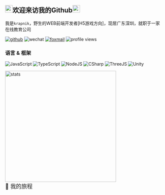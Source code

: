 <h2><img src="https://media1.tenor.com/images/e21a3ac2d67fbf5d89d2e3e03249ec4a/tenor.gif" alt="yoshi" width="24" />欢迎来访我的Github<img src="https://media1.tenor.com/images/e21a3ac2d67fbf5d89d2e3e03249ec4a/tenor.gif" alt="yoshi" width="24" /></h2>

我是`krapnik`，野生的WEB前端开发者[H5游戏方向]，现居广东深圳，就职于一家在线教育公司

[![github](https://img.shields.io/badge/-krapnik-%23323031?style=flat&logo=github)](https://github.com/krapnikkk)
![wechat](https://img.shields.io/badge/-krapnik-%23323031?style=flat&logo=wechat)
<a href="mailto:krapnik@qq.com"><img src="https://img.shields.io/badge/-krapnik@qq.com-%23323031?style=flat&logo=gmail" alt="foxmail" /></a>
![profile views](https://komarev.com/ghpvc/?username=krapnikkk&color=blue)


### 语言 & 框架
![JavaScript](https://img.shields.io/badge/-JavaScript-F7DF1C?style=flat&logo=javascript&logoColor=000000&labelColor=ECD83E&color=ECD83E)
![TypeScript](https://img.shields.io/badge/-TypeScript-294E80?style=flat&logo=typescript&logoColor=ffffff&labelColor=294E80&color=294E80)
![NodeJS](https://img.shields.io/badge/-Node.js-026e00?style=flat&logo=node.js&logoColor=ffffff&labelColor=026e00&color=026e00)
![CSharp](https://img.shields.io/badge/-CSharp-026e00?style=flat&logo=c%20sharp&logoColor=ffffff&labelColor=0078D4&color=0078D4)
![ThreeJS](https://img.shields.io/badge/-ThreeJS-20232A?style=flat&logo=Three.js&logoColor=ffffff)
![Unity](https://img.shields.io/badge/-Unity-20232A?style=flat&logo=unity&logoColor=ffffff)


<img alt="stats" width="360" src="https://github-readme-stats.vercel.app/api?username=krapnikkk&show_icons=true&include_all_commits=true"/>

<details>

<summary style="font-size: 18px;display: flex;align-items: center;">💫 我的旅程</summary>

<!-- journey -->

</details>
